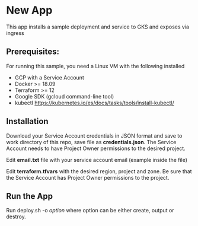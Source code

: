 # New App

This app installs a sample deployment and service to GKS and exposes via ingress

## Prerequisites:

For running this sample, you need a Linux VM with the following installed

- GCP with a Service Account
- Docker >= 18.09
- Terraform >= 12
- Google SDK (gcloud command-line tool)
- kubectl https://kubernetes.io/es/docs/tasks/tools/install-kubectl/

## Installation

Download your Service Account credentials in JSON format and save to work directory of this repo, save file as **credentials.json**. The Service Account needs to have Project Owner permissions to the desired project.

Edit **email.txt** file with your service account email (example inside the file)

Edit **terraform.tfvars** with the desired region, project and zone. Be sure that the Service Account has Project Owner permissions to the project.

## Run the App

Run deploy.sh -o *option* where option can be either create, output or destroy.
